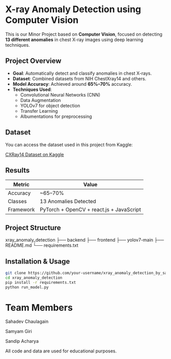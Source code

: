 # X-ray Anomaly Detection using Computer Vision

This is our Minor Project based on **Computer Vision**, focused on detecting **13 different anomalies** in chest X-ray images using deep learning techniques.

## Project Overview

- **Goal**: Automatically detect and classify anomalies in chest X-rays.
- **Dataset**: Combined datasets from NIH ChestXray14 and others.
- **Model Accuracy**: Achieved around **65%–70%** accuracy.
- **Techniques Used**: 
  - Convolutional Neural Networks (CNN)
  - Data Augmentation
  - YOLOv7 for object detection
  - Transfer Learning
  - Albumentations for preprocessing

##  Dataset

You can access the dataset used in this project from Kaggle:

 [CXRay14 Dataset on Kaggle](https://www.kaggle.com/datasets/sandipacharya10/cxray14)

## Results

| Metric       | Value       |
|--------------|-------------|
| Accuracy     | ~65–70%     |
| Classes      | 13 Anomalies Detected |
| Framework    | PyTorch + OpenCV + react.js + JavaScript |

##  Project Structure
xray_anomaly_detection 
├── backend 
├── frontend 
├── yolov7-main 
├── README.md
└── requirements.txt


## Installation & Usage

```bash
git clone https://github.com/your-username/xray_anomaly_detection_by_sahadev.git
cd xray_anomaly_detection
pip install -r requirements.txt
python run_model.py
```

# Team Members
Sahadev Chaulagain 

Samyam Giri 

Sandip Acharya

All code and data are used for educational purposes.

